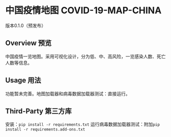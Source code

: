 # 中国疫情地图 COVID-19-MAP-CHINA

版本0.1.0（预发布）

## Overview 预览

中国疫情一览地图。采用可视化设计，分为低、中、高风险，一览感染人数、死亡人数等信息。

## Usage 用法

功能暂未完善。地图加载器和病毒数据加载器测试：直接运行。

## Third-Party 第三方库

安装：`pip install -r requirements.txt`
运行病毒数据加载器测试：附加`pip install -r requirements.add-ons.txt`
